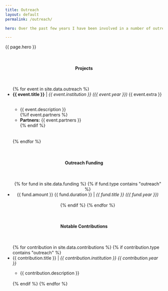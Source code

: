 ```yaml
---
title: Outreach
layout: default
permalink: /outreach/

hero: Over the past few years I have been involved in a number of outreach and schools engagement events both through Cardiff University and Bridgend College and this page details a few of these projects - if you are interested in finding out more about my outreach work, please <a href="/contact">get in touch</a>!

---
```


<p>{{ page.hero }}</p><br>

<center><h4>Projects</h4></center><br>
<ul>
  {% for event in site.data.outreach %}
    <li><b style="font-weight:bold;">{{ event.title }}</b> | <em>{{ event.institution }}</em> <em>({{ event.year }})</em> {{ event.extra }}</li>
    <ul><br>
      <li>{{ event.description }}</li> {%if event.partners %}<br>
      <li><b style="font-weight:bold;">Partners:</b> {{ event.partners }} </li>{% endif %}
    </ul>
    <br><br>
   {% endfor %}
</ul>

<br>

<center><h4>Outreach Funding</h4><br>
<ul>
  {% for fund in site.data.funding %}
    {% if fund.type contains "outreach" %}
      <li>{{ fund.amount }} {{ fund.duration }} | <em>{{ fund.title }} ({{ fund.year }})</em></li><br/>
    {% endif %}
  {% endfor %}
</ul></center>

<br/>

<center><h4>Notable Contributions</h4></center><br>
<ul>
  {% for contribution in site.data.contributions %}
    {% if contribution.type contains "outreach" %}
      <li>{{ contribution.title }} | <em>{{ contribution.institution }} {{ contribution.year }}</em></li>
      <ul>
        <li>{{ contribution.description }}</li><br/>
      </ul>
    {% endif %}
  {% endfor %}
</ul>
